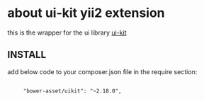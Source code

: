 about ui-kit yii2 extension
==========================

this is the wrapper for the ui library [ui-kit](getuikit.com)



INSTALL
---------
add below code to your composer.json file in the require section:
 
 ```[json]
 
      "bower-asset/uikit": "~2.18.0",
 ```